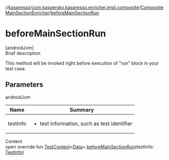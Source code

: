 //[kaspresso](../../index.md)/[com.kaspersky.kaspresso.enricher.impl.composite](../index.md)/[CompositeMainSectionEnricher](index.md)/[beforeMainSectionRun](before-main-section-run.md)



# beforeMainSectionRun  
[androidJvm]  
Brief description  


This method will be invoked right before execution of "run" block in your test case.



## Parameters  
  
androidJvm  
  
|  Name|  Summary| 
|---|---|
| testInfo| <ul><li>test information, such as test identifier</li></ul>
  
  
Content  
open override fun [TestContext](../../com.kaspersky.kaspresso.testcases.core.testcontext/-test-context/index.md)<[Data](index.md)>.[beforeMainSectionRun](before-main-section-run.md)(testInfo: [TestInfo](../../com.kaspersky.kaspresso.testcases.models.info/-test-info/index.md))  



